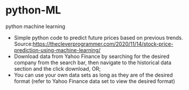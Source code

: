 # python-ML
python machine learning
- Simple python code to predict future prices based on previous trends. Source:https://thecleverprogrammer.com/2020/11/14/stock-price-prediction-using-machine-learning/
- Download data from Yahoo Finance by searching for the desired company from the search bar, then navigate to the historical data section and the click download, OR; 
- You can use your own data sets as long as they are of the desired format (refer to Yahoo Finance data set to view the desired format)

 
